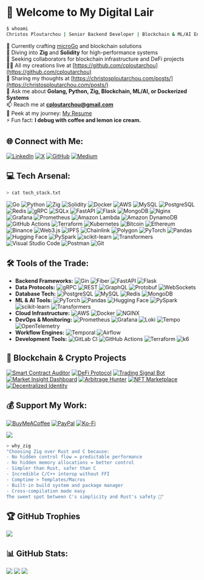 # 👾 Welcome to My Digital Lair

```bash
$ whoami
Christos Ploutarchou | Senior Backend Developer | Blockchain & ML/AI Engineer | Fintech Enthusiast | Go, Python, Zig | Building decentralized systems and intelligent trading solutions 🚀
```

🔭 Currently crafting [microGo](https://github.com/cploutarchou/microGo) and blockchain solutions<br>
🌱 Diving into **Zig** and **Solidity** for high-performance systems<br>
🤝 Seeking collaborators for blockchain infrastructure and DeFi projects<br>
👨‍💻 All my creations live at [https://github.com/cploutarchou](https://github.com/cploutarchou)<br>
📝 Sharing my thoughts at [https://christosploutarchou.com/posts/](https://christosploutarchou.com/posts/)<br>
💬 Ask me about **Golang, Python, Zig, Blockchain, ML/AI, or Dockerized Systems**<br>
📫 Reach me at **cploutarchou@gmail.com**<br>
📄 Peek at my journey: [My Resume](https://christosploutarchou.com/christos-ploutarchou-resume/)<br>
⚡ Fun fact: **I debug with coffee and lemon ice cream.**

## 🌐 Connect with Me:
[![LinkedIn](https://img.shields.io/badge/LinkedIn-%230077B5.svg?style=for-the-badge&logo=linkedin&logoColor=white)](https://linkedin.com/in/christos-ploutarchou)
[![X](https://img.shields.io/badge/X-%231DA1F2.svg?style=for-the-badge&logo=Twitter&logoColor=white)](https://x.com/CPloutarchou)
[![GitHub](https://img.shields.io/badge/GitHub-100000?style=for-the-badge&logo=github&logoColor=white)](https://github.com/cploutarchou)
[![Medium](https://img.shields.io/badge/Medium-12100E?style=for-the-badge&logo=medium&logoColor=white)](https://medium.com/@cploutarchou)

## 💻 Tech Arsenal:
```bash
> cat tech_stack.txt
```
![Go](https://img.shields.io/badge/go-%2300ADD8.svg?style=for-the-badge&logo=go&logoColor=white)
![Python](https://img.shields.io/badge/python-3670A0?style=for-the-badge&logo=python&logoColor=ffdd54)
![Zig](https://img.shields.io/badge/Zig-%23F7A41D.svg?style=for-the-badge&logo=zig&logoColor=white)
![Solidity](https://img.shields.io/badge/Solidity-%23363636.svg?style=for-the-badge&logo=solidity&logoColor=white)
![Docker](https://img.shields.io/badge/docker-%230db7ed.svg?style=for-the-badge&logo=docker&logoColor=white)
![AWS](https://img.shields.io/badge/AWS-%23FF9900.svg?style=for-the-badge&logo=amazon-aws&logoColor=white)
![MySQL](https://img.shields.io/badge/mysql-%2300f.svg?style=for-the-badge&logo=mysql&logoColor=white)
![PostgreSQL](https://img.shields.io/badge/postgres-%23316192.svg?style=for-the-badge&logo=postgresql&logoColor=white)
![Redis](https://img.shields.io/badge/redis-%23DD0031.svg?style=for-the-badge&logo=redis&logoColor=white)
![gRPC](https://img.shields.io/badge/gRPC-%236E2FB9.svg?style=for-the-badge&logo=gRPC&logoColor=white)
![SQLx](https://img.shields.io/badge/SQLx-%231A1918.svg?style=for-the-badge&logo=go-sql-driver&logoColor=white)
![FastAPI](https://img.shields.io/badge/FastAPI-005571?style=for-the-badge&logo=fastapi&logoColor=white)
![Flask](https://img.shields.io/badge/flask-%23000.svg?style=for-the-badge&logo=flask&logoColor=white)
![MongoDB](https://img.shields.io/badge/mongodb-%234ea94b.svg?style=for-the-badge&logo=mongodb&logoColor=white)
![Nginx](https://img.shields.io/badge/nginx-%23009639.svg?style=for-the-badge&logo=nginx&logoColor=white)
![Grafana](https://img.shields.io/badge/grafana-%23F46800.svg?style=for-the-badge&logo=grafana&logoColor=white)
![Prometheus](https://img.shields.io/badge/prometheus-%23E6522C.svg?style=for-the-badge&logo=prometheus&logoColor=white)
![Amazon Lambda](https://img.shields.io/badge/AWS%20Lambda-%23FF9900.svg?style=for-the-badge&logo=aws-lambda&logoColor=white)
![Amazon DynamoDB](https://img.shields.io/badge/Amazon%20DynamoDB-4053D6?style=for-the-badge&logo=Amazon%20DynamoDB&logoColor=white)
![GitHub Actions](https://img.shields.io/badge/github%20actions-%232671E5.svg?style=for-the-badge&logo=githubactions&logoColor=white)
![Terraform](https://img.shields.io/badge/terraform-%235835CC.svg?style=for-the-badge&logo=terraform&logoColor=white)
![Kubernetes](https://img.shields.io/badge/kubernetes-%23326ce5.svg?style=for-the-badge&logo=kubernetes&logoColor=white)
![Bitcoin](https://img.shields.io/badge/Bitcoin-000?style=for-the-badge&logo=bitcoin&logoColor=white)
![Ethereum](https://img.shields.io/badge/Ethereum-3C3C3D?style=for-the-badge&logo=Ethereum&logoColor=white)
![Binance](https://img.shields.io/badge/Binance-FCD535?style=for-the-badge&logo=binance&logoColor=white)
![Web3.js](https://img.shields.io/badge/Web3.js-F16822?style=for-the-badge&logo=web3.js&logoColor=white)
![IPFS](https://img.shields.io/badge/IPFS-65C2CB?style=for-the-badge&logo=ipfs&logoColor=white)
![Chainlink](https://img.shields.io/badge/Chainlink-375BD2?style=for-the-badge&logo=Chainlink&logoColor=white)
![Polygon](https://img.shields.io/badge/Polygon-8247E5?style=for-the-badge&logo=polygon&logoColor=white)
![PyTorch](https://img.shields.io/badge/PyTorch-%23EE4C2C.svg?style=for-the-badge&logo=PyTorch&logoColor=white)
![Pandas](https://img.shields.io/badge/pandas-%23150458.svg?style=for-the-badge&logo=pandas&logoColor=white)
![Hugging Face](https://img.shields.io/badge/Hugging%20Face-FFBD00?style=for-the-badge&logo=huggingface&logoColor=black)
![PySpark](https://img.shields.io/badge/PySpark-E25A1C?style=for-the-badge&logo=apache-spark&logoColor=white)
![scikit-learn](https://img.shields.io/badge/scikit--learn-%23F7931E.svg?style=for-the-badge&logo=scikit-learn&logoColor=white)
![Transformers](https://img.shields.io/badge/Transformers-FFBD00?style=for-the-badge&logo=huggingface&logoColor=black)
![Visual Studio Code](https://img.shields.io/badge/Visual%20Studio%20Code-0078d7.svg?style=for-the-badge&logo=visual-studio-code&logoColor=white)
![Postman](https://img.shields.io/badge/Postman-FF6C37?style=for-the-badge&logo=postman&logoColor=white)
![Git](https://img.shields.io/badge/git-%23F05033.svg?style=for-the-badge&logo=git&logoColor=white)

## 🛠️ Tools of the Trade:
- **Backend Frameworks:** ![Gin](https://img.shields.io/badge/Gin-00ADD8?style=flat&logo=go&logoColor=white) ![Fiber](https://img.shields.io/badge/Fiber-00ADD8?style=flat&logo=go&logoColor=white) ![FastAPI](https://img.shields.io/badge/FastAPI-005571?style=flat&logo=fastapi) ![Flask](https://img.shields.io/badge/Flask-000000?style=flat&logo=flask) 
- **Data Protocols:** ![gRPC](https://img.shields.io/badge/gRPC-6E2FB9?style=flat&logo=gRPC&logoColor=white) ![REST](https://img.shields.io/badge/REST-FF6F61?style=flat) ![GraphQL](https://img.shields.io/badge/GraphQL-E10098?style=flat&logo=graphql) ![Protobuf](https://img.shields.io/badge/Protobuf-4285F4?style=flat) ![WebSockets](https://img.shields.io/badge/WebSockets-010101?style=flat)
- **Database Tech:** ![PostgreSQL](https://img.shields.io/badge/PostgreSQL-316192?style=flat&logo=postgresql&logoColor=white) ![MySQL](https://img.shields.io/badge/MySQL-4479A1?style=flat&logo=mysql&logoColor=white) ![Redis](https://img.shields.io/badge/Redis-DD0031?style=flat&logo=redis&logoColor=white) ![MongoDB](https://img.shields.io/badge/MongoDB-4EA94B?style=flat&logo=mongodb&logoColor=white)
- **ML & AI Tools:** ![PyTorch](https://img.shields.io/badge/PyTorch-EE4C2C?style=flat&logo=pytorch&logoColor=white) ![Pandas](https://img.shields.io/badge/Pandas-150458?style=flat&logo=pandas&logoColor=white) ![Hugging Face](https://img.shields.io/badge/Hugging%20Face-FFBD00?style=flat&logo=huggingface&logoColor=black) ![PySpark](https://img.shields.io/badge/PySpark-E25A1C?style=flat&logo=apache-spark&logoColor=white) ![scikit-learn](https://img.shields.io/badge/scikit--learn-F7931E?style=flat&logo=scikit-learn&logoColor=white) ![Transformers](https://img.shields.io/badge/Transformers-FFBD00?style=flat&logo=huggingface&logoColor=black)
- **Cloud Infrastructure:** ![AWS](https://img.shields.io/badge/AWS-FF9900?style=flat&logo=amazon-aws&logoColor=white) ![Docker](https://img.shields.io/badge/Docker-2496ED?style=flat&logo=docker&logoColor=white) ![NGINX](https://img.shields.io/badge/NGINX-009639?style=flat&logo=nginx&logoColor=white)
- **DevOps & Monitoring:** ![Prometheus](https://img.shields.io/badge/Prometheus-E6522C?style=flat&logo=prometheus&logoColor=white) ![Grafana](https://img.shields.io/badge/Grafana-F46800?style=flat&logo=grafana&logoColor=white) ![Loki](https://img.shields.io/badge/Loki-F5A800?style=flat&logo=grafana&logoColor=white) ![Tempo](https://img.shields.io/badge/Tempo-00897B?style=flat&logo=grafana&logoColor=white) ![OpenTelemetry](https://img.shields.io/badge/OpenTelemetry-000000?style=flat&logo=opentelemetry&logoColor=white)
- **Workflow Engines:** ![Temporal](https://img.shields.io/badge/Temporal-276EF1?style=flat&logo=temporal&logoColor=white) ![Airflow](https://img.shields.io/badge/Airflow-017CEE?style=flat&logo=apache-airflow&logoColor=white)
- **Development Tools:** ![GitLab CI](https://img.shields.io/badge/GitLab_CI-FC6D26?style=flat&logo=gitlab&logoColor=white) ![GitHub Actions](https://img.shields.io/badge/GitHub_Actions-2088FF?style=flat&logo=github-actions&logoColor=white) ![Terraform](https://img.shields.io/badge/Terraform-7B42BC?style=flat&logo=terraform&logoColor=white) ![k6](https://img.shields.io/badge/k6-7D64FF?style=flat&logo=k6&logoColor=white)

## 🔗 Blockchain & Crypto Projects
[![Smart Contract Auditor](https://img.shields.io/badge/Smart_Contract_Auditor-363636?style=for-the-badge&logo=solidity&logoColor=white)](https://github.com/cploutarchou)
[![DeFi Protocol](https://img.shields.io/badge/DeFi_Protocol-3C3C3D?style=for-the-badge&logo=ethereum&logoColor=white)](https://github.com/cploutarchou)
[![Trading Signal Bot](https://img.shields.io/badge/Trading_Signal_Bot-00ADD8?style=for-the-badge&logo=go&logoColor=white)](https://github.com/cploutarchou)
[![Market Insight Dashboard](https://img.shields.io/badge/Market_Insight_Dashboard-3776AB?style=for-the-badge&logo=python&logoColor=white)](https://github.com/cploutarchou)
[![Arbitrage Hunter](https://img.shields.io/badge/Arbitrage_Hunter-F7A41D?style=for-the-badge&logo=zig&logoColor=white)](https://github.com/cploutarchou)
[![NFT Marketplace](https://img.shields.io/badge/NFT_Marketplace-8247E5?style=for-the-badge&logo=polygon&logoColor=white)](https://github.com/cploutarchou)
[![Decentralized Identity](https://img.shields.io/badge/Decentralized_Identity-65C2CB?style=for-the-badge&logo=ipfs&logoColor=white)](https://github.com/cploutarchou)

## 💰 Support My Work:
[![BuyMeACoffee](https://img.shields.io/badge/Buy%20Me%20a%20Coffee-ffdd00?style=for-the-badge&logo=buy-me-a-coffee&logoColor=black)](https://www.buymeacoffee.com/cploutarchou)
[![PayPal](https://img.shields.io/badge/PayPal-00457C?style=for-the-badge&logo=paypal&logoColor=white)](https://paypal.me/cploutarchou)
[![Ko-Fi](https://img.shields.io/badge/Ko--fi-F16061?style=for-the-badge&logo=ko-fi&logoColor=white)](https://ko-fi.com/cploutarchou)


[![](https://visitcount.itsvg.in/api?id=cploutarchou&icon=0&color=3)](https://visitcount.itsvg.in)

```bash
> why_zig
"Choosing Zig over Rust and C because:
- No hidden control flow = predictable performance
- No hidden memory allocations = better control
- Simpler than Rust, safer than C
- Incredible C/C++ interop without FFI
- Comptime > Templates/Macros
- Built-in build system and package manager
- Cross-compilation made easy
The sweet spot between C's simplicity and Rust's safety 🚀"
```

## 🏆 GitHub Trophies
![](https://github-profile-trophy.vercel.app/?username=cploutarchou&theme=radical&no-frame=false&no-bg=false&margin-w=4)

## 📊 GitHub Stats:
![](https://github-readme-stats.vercel.app/api?username=cploutarchou&theme=radical&hide_border=false&include_all_commits=true&count_private=true&show_icons=true&private=true)
![](https://github-readme-streak-stats.herokuapp.com/?user=cploutarchou&theme=radical&hide_border=false)
![](https://github-readme-stats.vercel.app/api/top-langs/?username=cploutarchou&theme=radical&hide_border=false&include_all_commits=true&count_private=true&layout=compact)
